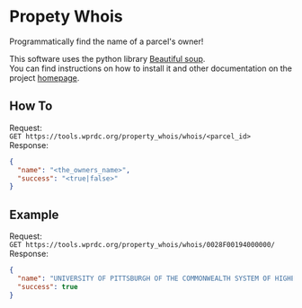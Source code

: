 # Propety Whois
Programmatically find the name of a parcel's owner!

This software uses the python library [Beautiful soup](https://www.crummy.com/software/BeautifulSoup/).  
You can find instructions on how to install it and other documentation on the project [homepage](https://www.crummy.com/software/BeautifulSoup/).

## How To
Request:  
`GET https://tools.wprdc.org/property_whois/whois/<parcel_id>`  
Response:  
```json
{ 
  "name": "<the_owners_name>", 
  "success": "<true|false>" 
} 
```  

## Example
Request:  
`GET https://tools.wprdc.org/property_whois/whois/0028F00194000000/`  
Response:  
```json
{ 
  "name": "UNIVERSITY OF PITTSBURGH OF THE COMMONWEALTH SYSTEM OF HIGHER EDUCATION", 
  "success": true 
}
```  
